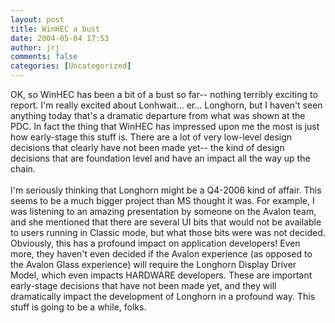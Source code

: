 ```yaml
---
layout: post
title: WinHEC a bust
date: 2004-05-04 17:53
author: jrj
comments: false
categories: [Uncategorized]
---
```

OK, so WinHEC has been a bit of a bust so far-- nothing terribly exciting to report. I'm really excited about Lonhwait... er... Longhorn, but I haven't seen anything today that's a dramatic departure from what was shown at the PDC. In fact the thing that WinHEC has impressed upon me the most is just how early-stage this stuff is. There are a lot of very low-level design decisions that clearly have not been made yet-- the kind of design decisions that are foundation level and have an impact all the way up the chain.
<br />
<br />I'm seriously thinking that Longhorn might be a Q4-2006 kind of affair. This seems to be a much bigger project than MS thought it was. For example, I was listening to an amazing presentation by someone on the Avalon team, and she mentioned that there are several UI bits that would not be available to users running in Classic mode, but what those bits were was not decided. Obviously, this has a profound impact on application developers! Even more, they haven't even decided if the Avalon experience (as opposed to the Avalon Glass experience) will require the Longhorn Display Driver Model, which even impacts HARDWARE developers. These are important early-stage decisions that have not been made yet, and they will dramatically impact the development of Longhorn in a profound way. This stuff is going to be a while, folks.
